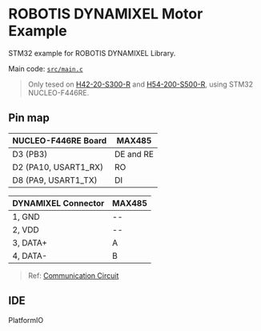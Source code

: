 # ROBOTIS DYNAMIXEL Motor Example

STM32 example for ROBOTIS DYNAMIXEL Library.

Main code: [`src/main.c`](./src/main.c)

> Only tesed on [H42-20-S300-R](https://emanual.robotis.com/docs/en/dxl/pro/h42-20-s300-r/) and [H54-200-S500-R](https://emanual.robotis.com/docs/en/dxl/pro/h54-200-s500-r/), using STM32 NUCLEO-F446RE.

## Pin map

| NUCLEO-F446RE Board  | MAX485    |
| -------------------- | --------- |
| D3 (PB3)             | DE and RE |
| D2 (PA10, USART1_RX) | RO        |
| D8 (PA9, USART1_TX)  | DI        |

| DYNAMIXEL Connector | MAX485 |
| ------------------- | ------ |
| 1, GND              | --     |
| 2, VDD              | --     |
| 3, DATA+            | A      |
| 4, DATA-            | B      |

> Ref: [Communication Circuit](https://emanual.robotis.com/docs/en/dxl/pro/h42-20-s300-r/#communication-circuit)

## IDE
PlatformIO

